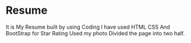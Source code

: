 # Resume
It is My Resume built by using Coding
I have used HTML CSS And BootStrap for Star Rating
Used my photo 
Divided the page into two half.
